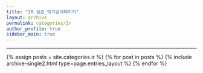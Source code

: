 ```yaml
---
title: "IR 실습_악기검색페이지"
layout: archive
permalink: categories/Ir
author_profile: true
sidebar_main: true
---
```


<!-- 공백이 포함되어 있는 카테고리 이름의 경우 site.categories['a b c'] 이런식으로! -->

***

{% assign posts = site.categories.ir %}
{% for post in posts %} {% include archive-single2.html type=page.entries_layout %} {% endfor %}
